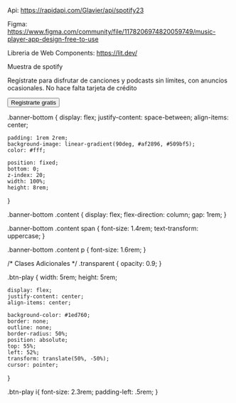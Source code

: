 Api: https://rapidapi.com/Glavier/api/spotify23

Figma: https://www.figma.com/community/file/1178206974820059749/music-player-app-design-free-to-use 

Libreria de Web Components: https://lit.dev/




<div class="banner-bottom">
			<div class="content">
				<span>Muestra de spotify</span>
				<p>
					Regístrate para disfrutar de canciones y podcasts sin
					límites, con anuncios ocasionales. No hace falta tarjeta de
					crédito
				</p>
			</div>
			<button class="btn-full">Registrarte gratis</button>
		</div>

.banner-bottom {
	display: flex;
	justify-content: space-between;
	align-items: center;

	padding: 1rem 2rem;
	background-image: linear-gradient(90deg, #af2896, #509bf5);
	color: #fff;

	position: fixed;
	bottom: 0;
	z-index: 20;
	width: 100%;
	height: 8rem;
}

.banner-bottom .content {
	display: flex;
	flex-direction: column;
	gap: 1rem;
}

.banner-bottom .content span {
	font-size: 1.4rem;
	text-transform: uppercase;
}

.banner-bottom .content p {
	font-size: 1.6rem;
}

/* Clases Adicionales */
.transparent {
	opacity: 0.9;
}

.btn-play {
	width: 5rem;
	height: 5rem;

	display: flex;
	justify-content: center;
	align-items: center;

    background-color: #1ed760;
    border: none;
    outline: none;
    border-radius: 50%;
    position: absolute;
    top: 55%;
    left: 52%;
    transform: translate(50%, -50%);
    cursor: pointer;
}

.btn-play i{
    font-size: 2.3rem;
    padding-left: .5rem;
}
